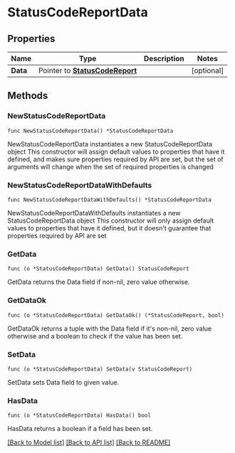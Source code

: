 # StatusCodeReportData

## Properties

Name | Type | Description | Notes
------------ | ------------- | ------------- | -------------
**Data** | Pointer to [**StatusCodeReport**](StatusCodeReport.md) |  | [optional] 

## Methods

### NewStatusCodeReportData

`func NewStatusCodeReportData() *StatusCodeReportData`

NewStatusCodeReportData instantiates a new StatusCodeReportData object
This constructor will assign default values to properties that have it defined,
and makes sure properties required by API are set, but the set of arguments
will change when the set of required properties is changed

### NewStatusCodeReportDataWithDefaults

`func NewStatusCodeReportDataWithDefaults() *StatusCodeReportData`

NewStatusCodeReportDataWithDefaults instantiates a new StatusCodeReportData object
This constructor will only assign default values to properties that have it defined,
but it doesn't guarantee that properties required by API are set

### GetData

`func (o *StatusCodeReportData) GetData() StatusCodeReport`

GetData returns the Data field if non-nil, zero value otherwise.

### GetDataOk

`func (o *StatusCodeReportData) GetDataOk() (*StatusCodeReport, bool)`

GetDataOk returns a tuple with the Data field if it's non-nil, zero value otherwise
and a boolean to check if the value has been set.

### SetData

`func (o *StatusCodeReportData) SetData(v StatusCodeReport)`

SetData sets Data field to given value.

### HasData

`func (o *StatusCodeReportData) HasData() bool`

HasData returns a boolean if a field has been set.


[[Back to Model list]](../README.md#documentation-for-models) [[Back to API list]](../README.md#documentation-for-api-endpoints) [[Back to README]](../README.md)


